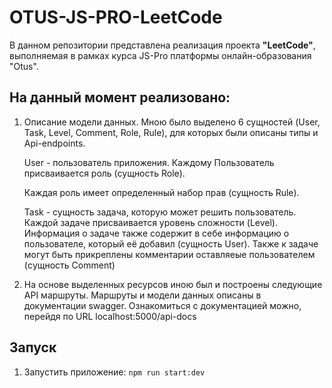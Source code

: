 # OTUS-JS-PRO-LeetCode

В данном репозитории представлена реализация проекта **"LeetCode"**, выполняемая в рамках курса JS-Pro платформы онлайн-образования "Otus".

## На данный момент реализовано:
1. Описание модели данных. Мною было выделено 6 сущностей (User, Task, Level, Comment, Role, Rule), для которых были описаны типы и Api-endpoints.

    User - пользователь приложения. Каждому Пользователь присваивается роль (сущность Role). 
    
    Каждая роль имеет определенный набор прав (сущность Rule).

    Task - сущность задача, которую может решить пользователь. Каждой задаче присваивается уровень сложности (Level). Информация о задаче также содержит в себе информацию о пользователе, который её добавил (сущность User). Также к задаче могут быть прикреплены комментарии оставляеые пользователем (cущность Comment)

2. На основе выделенных ресурсов иною был и построены следующие API маршруты. Маршруты и модели данных описаны в документации swagger. Ознакомиться с документацией можно, перейдя по URL localhost:5000/api-docs



## Запуск
1. Запустить приложение: `npm run start:dev`
